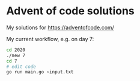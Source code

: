 # Advent of code solutions

My solutions for https://adventofcode.com/

My current workflow, e.g. on day 7:
``` bash
cd 2020
./new 7
cd 7
# edit code
go run main.go <input.txt
```
